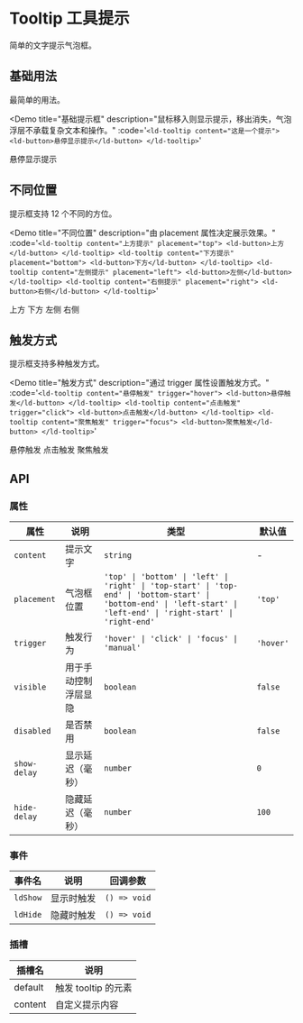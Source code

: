 # Tooltip 工具提示

简单的文字提示气泡框。

## 基础用法

最简单的用法。

<Demo 
  title="基础提示框" 
  description="鼠标移入则显示提示，移出消失，气泡浮层不承载复杂文本和操作。"
  :code='`<ld-tooltip content="这是一个提示">
  <ld-button>悬停显示提示</ld-button>
</ld-tooltip>`'
>
  <ld-tooltip content="这是一个提示">
    <ld-button>悬停显示提示</ld-button>
  </ld-tooltip>
</Demo>

## 不同位置

提示框支持 12 个不同的方位。

<Demo 
  title="不同位置" 
  description="由 placement 属性决定展示效果。"
  :code='`<ld-tooltip content="上方提示" placement="top">
  <ld-button>上方</ld-button>
</ld-tooltip>
<ld-tooltip content="下方提示" placement="bottom">
  <ld-button>下方</ld-button>
</ld-tooltip>
<ld-tooltip content="左侧提示" placement="left">
  <ld-button>左侧</ld-button>
</ld-tooltip>
<ld-tooltip content="右侧提示" placement="right">
  <ld-button>右侧</ld-button>
</ld-tooltip>`'
>
  <ld-tooltip content="上方提示" placement="top">
    <ld-button>上方</ld-button>
  </ld-tooltip>
  <ld-tooltip content="下方提示" placement="bottom">
    <ld-button>下方</ld-button>
  </ld-tooltip>
  <ld-tooltip content="左侧提示" placement="left">
    <ld-button>左侧</ld-button>
  </ld-tooltip>
  <ld-tooltip content="右侧提示" placement="right">
    <ld-button>右侧</ld-button>
  </ld-tooltip>
</Demo>

## 触发方式

提示框支持多种触发方式。

<Demo 
  title="触发方式" 
  description="通过 trigger 属性设置触发方式。"
  :code='`<ld-tooltip content="悬停触发" trigger="hover">
  <ld-button>悬停触发</ld-button>
</ld-tooltip>
<ld-tooltip content="点击触发" trigger="click">
  <ld-button>点击触发</ld-button>
</ld-tooltip>
<ld-tooltip content="聚焦触发" trigger="focus">
  <ld-button>聚焦触发</ld-button>
</ld-tooltip>`'
>
  <ld-tooltip content="悬停触发" trigger="hover">
    <ld-button>悬停触发</ld-button>
  </ld-tooltip>
  <ld-tooltip content="点击触发" trigger="click">
    <ld-button>点击触发</ld-button>
  </ld-tooltip>
  <ld-tooltip content="聚焦触发" trigger="focus">
    <ld-button>聚焦触发</ld-button>
  </ld-tooltip>
</Demo>

## API

### 属性

<table class="props-table">
  <thead>
    <tr>
      <th>属性</th>
      <th>说明</th>
      <th>类型</th>
      <th>默认值</th>
    </tr>
  </thead>
  <tbody>
    <tr>
      <td><code>content</code></td>
      <td>提示文字</td>
      <td><code>string</code></td>
      <td>-</td>
    </tr>
    <tr>
      <td><code>placement</code></td>
      <td>气泡框位置</td>
      <td><code>'top' | 'bottom' | 'left' | 'right' | 'top-start' | 'top-end' | 'bottom-start' | 'bottom-end' | 'left-start' | 'left-end' | 'right-start' | 'right-end'</code></td>
      <td><code>'top'</code></td>
    </tr>
    <tr>
      <td><code>trigger</code></td>
      <td>触发行为</td>
      <td><code>'hover' | 'click' | 'focus' | 'manual'</code></td>
      <td><code>'hover'</code></td>
    </tr>
    <tr>
      <td><code>visible</code></td>
      <td>用于手动控制浮层显隐</td>
      <td><code>boolean</code></td>
      <td><code>false</code></td>
    </tr>
    <tr>
      <td><code>disabled</code></td>
      <td>是否禁用</td>
      <td><code>boolean</code></td>
      <td><code>false</code></td>
    </tr>
    <tr>
      <td><code>show-delay</code></td>
      <td>显示延迟（毫秒）</td>
      <td><code>number</code></td>
      <td><code>0</code></td>
    </tr>
    <tr>
      <td><code>hide-delay</code></td>
      <td>隐藏延迟（毫秒）</td>
      <td><code>number</code></td>
      <td><code>100</code></td>
    </tr>
  </tbody>
</table>

### 事件

<table class="props-table">
  <thead>
    <tr>
      <th>事件名</th>
      <th>说明</th>
      <th>回调参数</th>
    </tr>
  </thead>
  <tbody>
    <tr>
      <td><code>ldShow</code></td>
      <td>显示时触发</td>
      <td><code>() => void</code></td>
    </tr>
    <tr>
      <td><code>ldHide</code></td>
      <td>隐藏时触发</td>
      <td><code>() => void</code></td>
    </tr>
  </tbody>
</table>

### 插槽

<table class="props-table">
  <thead>
    <tr>
      <th>插槽名</th>
      <th>说明</th>
    </tr>
  </thead>
  <tbody>
    <tr>
      <td>default</td>
      <td>触发 tooltip 的元素</td>
    </tr>
    <tr>
      <td>content</td>
      <td>自定义提示内容</td>
    </tr>
  </tbody>
</table>
